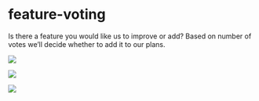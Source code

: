 # feature-voting
Is there a feature you would like us to improve or add? Based on number of votes we’ll decide whether to add it to our plans.

[![](https://api.gh-polls.com/poll/01CEVT3X9WAXSPE8AWQ2KTMP1J/ECO%20driving%20-%20driver%20safety%20and%20ECO%20score)](https://api.gh-polls.com/poll/01CEVT3X9WAXSPE8AWQ2KTMP1J/ECO%20driving%20-%20driver%20safety%20and%20ECO%20score/vote)

[![](https://api.gh-polls.com/poll/01CEVT3X9WAXSPE8AWQ2KTMP1J/%20Automatic%20report%20email%20-%20automatically%20send%20your%20weekly%20and%2For%20monthly%20reports%20directly%20to%20your%20email)](https://api.gh-polls.com/poll/01CEVT3X9WAXSPE8AWQ2KTMP1J/%20Automatic%20report%20email%20-%20automatically%20send%20your%20weekly%20and%2For%20monthly%20reports%20directly%20to%20your%20email/vote)

[![](https://api.gh-polls.com/poll/01CEVT3X9WAXSPE8AWQ2KTMP1J/Map%20heatmap%20-%20Pinpoint%20most%20travelled%20roads%20and%20areas%20with%20a%20heatmap)](https://api.gh-polls.com/poll/01CEVT3X9WAXSPE8AWQ2KTMP1J/Map%20heatmap%20-%20Pinpoint%20most%20travelled%20roads%20and%20areas%20with%20a%20heatmap/vote)


